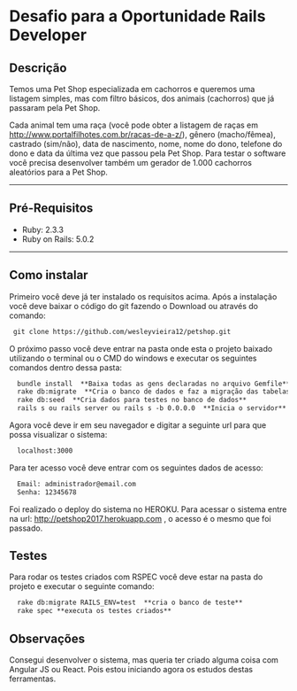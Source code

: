# Desafio para a Oportunidade Rails Developer



Descrição
-------------
Temos uma Pet Shop especializada em cachorros e queremos uma listagem simples, mas com filtro básicos, dos animais (cachorros) que já passaram pela Pet Shop.

Cada animal tem uma raça (você pode obter a listagem de raças em http://www.portalfilhotes.com.br/racas-de-a-z/), gênero (macho/fêmea), castrado (sim/não), data de nascimento, nome, nome do dono, telefone do dono e data da última vez que passou pela Pet Shop.
Para testar o software você precisa desenvolver também um gerador de 1.000 cachorros aleatórios para a Pet Shop.


----------


Pré-Requisitos
-------------

- Ruby: 2.3.3
-	Ruby on Rails: 5.0.2


----------

Como instalar
-------------

Primeiro você deve já ter instalado os requisitos acima. Após a instalação você deve baixar o código do git fazendo o Download ou através do comando:
```markdown
 git clone https://github.com/wesleyvieira12/petshop.git
```

O próximo passo você deve entrar na pasta onde esta o projeto baixado utilizando o terminal ou o CMD do windows e executar os seguintes comandos dentro dessa pasta:
```markdown
  bundle install  **Baixa todas as gens declaradas no arquivo Gemfile**
  rake db:migrate  **Cria o banco de dados e faz a migração das tabelas**
  rake db:seed  **Cria dados para testes no banco de dados**
  rails s ou rails server ou rails s -b 0.0.0.0  **Inicia o servidor**
```
Agora você deve ir em seu navegador e digitar a seguinte url para que possa visualizar o sistema:
```markdown
  localhost:3000
```
Para ter acesso você deve entrar com os seguintes dados de acesso:
```markdown
  Email: administrador@email.com
  Senha: 12345678
```
Foi realizado o deploy do sistema no HEROKU. Para acessar o sistema entre na url: http://petshop2017.herokuapp.com , o acesso é o mesmo que foi passado.

Testes
-------------

Para rodar os testes criados com RSPEC você deve estar na pasta do projeto e executar o seguinte comando:
```markdown
  rake db:migrate RAILS_ENV=test  **cria o banco de teste**
  rake spec **executa os testes criados**
```

Observações
-------------

Consegui desenvolver o sistema, mas queria ter criado alguma coisa com Angular JS ou React. Pois estou iniciando agora os estudos destas ferramentas.

